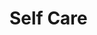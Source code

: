 # Self Care

<!-- meditation and mindfulness: calm, headspace, smiling mind, healthy minds, insight timer -->

